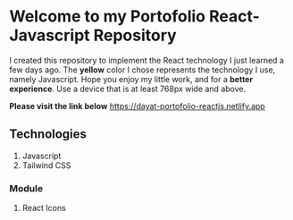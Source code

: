 # Welcome to my Portofolio React-Javascript Repository
I created this repository to implement the React technology I just learned a few days ago. The **yellow** color I chose represents the technology I use, namely Javascript. Hope you enjoy my little work, and for a **better experience**. Use a device that is at least 768px wide and above.

**Please visit the link below**
https://dayat-portofolio-reactjs.netlify.app

## Technologies
1. Javascript
2. Tailwind CSS

### Module
1. React Icons

